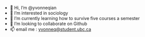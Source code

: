 - 👋 Hi, I’m @yvonneqian
- 👀 I’m interested in sociology
- 🌱 I’m currently learning how to survive five courses a semester
- 💞️ I’m looking to collaborate on Github
- 📫 email me : yvonneq@student.ubc.ca

<!---
yvonneqian/yvonneqian is a ✨ special ✨ repository because its `README.md` (this file) appears on your GitHub profile.
You can click the Preview link to take a look at your changes.
--->
